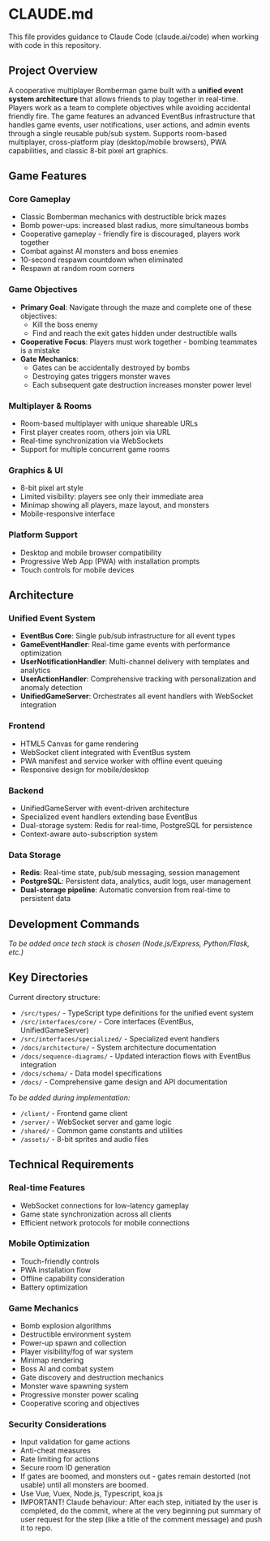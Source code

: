 # CLAUDE.md

This file provides guidance to Claude Code (claude.ai/code) when working with code in this repository.

## Project Overview

A cooperative multiplayer Bomberman game built with a **unified event system architecture** that allows friends to play together in real-time. Players work as a team to complete objectives while avoiding accidental friendly fire. The game features an advanced EventBus infrastructure that handles game events, user notifications, user actions, and admin events through a single reusable pub/sub system. Supports room-based multiplayer, cross-platform play (desktop/mobile browsers), PWA capabilities, and classic 8-bit pixel art graphics.

## Game Features

### Core Gameplay
- Classic Bomberman mechanics with destructible brick mazes
- Bomb power-ups: increased blast radius, more simultaneous bombs
- Cooperative gameplay - friendly fire is discouraged, players work together
- Combat against AI monsters and boss enemies
- 10-second respawn countdown when eliminated
- Respawn at random room corners

### Game Objectives
- **Primary Goal**: Navigate through the maze and complete one of these objectives:
  - Kill the boss enemy
  - Find and reach the exit gates hidden under destructible walls
- **Cooperative Focus**: Players must work together - bombing teammates is a mistake
- **Gate Mechanics**: 
  - Gates can be accidentally destroyed by bombs
  - Destroying gates triggers monster waves
  - Each subsequent gate destruction increases monster power level

### Multiplayer & Rooms
- Room-based multiplayer with unique shareable URLs
- First player creates room, others join via URL
- Real-time synchronization via WebSockets
- Support for multiple concurrent game rooms

### Graphics & UI
- 8-bit pixel art style
- Limited visibility: players see only their immediate area
- Minimap showing all players, maze layout, and monsters
- Mobile-responsive interface

### Platform Support
- Desktop and mobile browser compatibility
- Progressive Web App (PWA) with installation prompts
- Touch controls for mobile devices

## Architecture

### Unified Event System
- **EventBus Core**: Single pub/sub infrastructure for all event types
- **GameEventHandler**: Real-time game events with performance optimization
- **UserNotificationHandler**: Multi-channel delivery with templates and analytics
- **UserActionHandler**: Comprehensive tracking with personalization and anomaly detection
- **UnifiedGameServer**: Orchestrates all event handlers with WebSocket integration

### Frontend
- HTML5 Canvas for game rendering
- WebSocket client integrated with EventBus system
- PWA manifest and service worker with offline event queuing
- Responsive design for mobile/desktop

### Backend
- UnifiedGameServer with event-driven architecture
- Specialized event handlers extending base EventBus
- Dual-storage system: Redis for real-time, PostgreSQL for persistence
- Context-aware auto-subscription system

### Data Storage
- **Redis**: Real-time state, pub/sub messaging, session management
- **PostgreSQL**: Persistent data, analytics, audit logs, user management
- **Dual-storage pipeline**: Automatic conversion from real-time to persistent data

## Development Commands

*To be added once tech stack is chosen (Node.js/Express, Python/Flask, etc.)*

## Key Directories

Current directory structure:
- `/src/types/` - TypeScript type definitions for the unified event system
- `/src/interfaces/core/` - Core interfaces (EventBus, UnifiedGameServer)
- `/src/interfaces/specialized/` - Specialized event handlers
- `/docs/architecture/` - System architecture documentation
- `/docs/sequence-diagrams/` - Updated interaction flows with EventBus integration
- `/docs/schema/` - Data model specifications
- `/docs/` - Comprehensive game design and API documentation

*To be added during implementation:*
- `/client/` - Frontend game client
- `/server/` - WebSocket server and game logic
- `/shared/` - Common game constants and utilities
- `/assets/` - 8-bit sprites and audio files

## Technical Requirements

### Real-time Features
- WebSocket connections for low-latency gameplay
- Game state synchronization across all clients
- Efficient network protocols for mobile connections

### Mobile Optimization
- Touch-friendly controls
- PWA installation flow
- Offline capability consideration
- Battery optimization

### Game Mechanics
- Bomb explosion algorithms
- Destructible environment system
- Power-up spawn and collection
- Player visibility/fog of war system
- Minimap rendering
- Boss AI and combat system
- Gate discovery and destruction mechanics
- Monster wave spawning system
- Progressive monster power scaling
- Cooperative scoring and objectives

### Security Considerations
- Input validation for game actions
- Anti-cheat measures
- Rate limiting for actions
- Secure room ID generation
- If gates are boomed, and monsters out - gates remain destorted (not usable) until all monsters are boomed.
- Use Vue, Vuex, Node.js, Typescript, koa.js
- IMPORTANT! Claude behaviour: After each step, initiated by the user is completed, do the commit, where at the very beginning put summary of user request for the step (like a title of the comment message) and push it to repo.